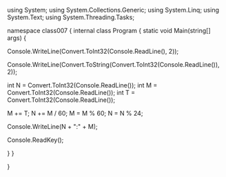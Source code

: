 using System;
using System.Collections.Generic;
using System.Linq;
using System.Text;
using System.Threading.Tasks;

namespace class007
{
internal class Program
{
static void Main(string[] args)
{

Console.WriteLine(Convert.ToInt32(Console.ReadLine(), 2));


Console.WriteLine(Convert.ToString(Convert.ToInt32(Console.ReadLine()), 2));


int N = Convert.ToInt32(Console.ReadLine());
int M = Convert.ToInt32(Console.ReadLine());
int T = Convert.ToInt32(Console.ReadLine());

M += T;
N += M / 60;
M = M % 60;
N = N % 24;

Console.WriteLine(N + ":" + M);

Console.ReadKey();


}
}


}
